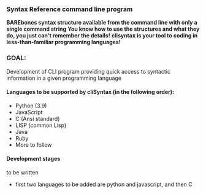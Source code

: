 ### Syntax Reference command line program

**BAREbones syntax structure available from the command line with only a single command string**
**You know how to use the structures and what they do, you just can't remember the details!**
**clisyntax is your tool to coding in less-than-familiar programming languages!**


### GOAL:
Development of CLI program providing quick access to syntactic information in a given programming language




#### Languages to be supported by cliSyntax (in the following order):
- Python (3.9)
- JavaScript
- C (Ansi standard)
- LISP (common Lisp)
- Java
- Ruby
- More to follow



#### Development stages

to be written









- first two languages to be added are python and javascript, and then C






